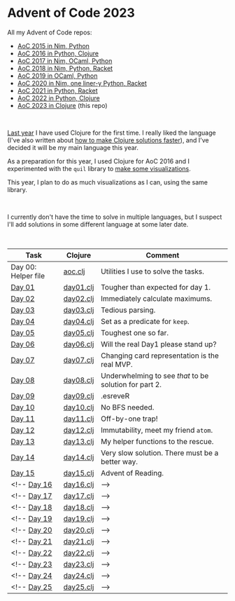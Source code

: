 # Advent of Code 2023


All my Advent of Code repos:

* [AoC 2015 in Nim, Python](https://github.com/narimiran/advent_of_code_2015)
* [AoC 2016 in Python, Clojure](https://github.com/narimiran/advent_of_code_2016)
* [AoC 2017 in Nim, OCaml, Python](https://github.com/narimiran/AdventOfCode2017)
* [AoC 2018 in Nim, Python, Racket](https://github.com/narimiran/AdventOfCode2018)
* [AoC 2019 in OCaml, Python](https://github.com/narimiran/AdventOfCode2019)
* [AoC 2020 in Nim, one liner-y Python, Racket](https://github.com/narimiran/AdventOfCode2020)
* [AoC 2021 in Python, Racket](https://github.com/narimiran/AdventOfCode2021)
* [AoC 2022 in Python, Clojure](https://github.com/narimiran/AdventOfCode2022)
* [AoC 2023 in Clojure](https://github.com/narimiran/AdventOfCode2023) (this repo)


&nbsp;


[Last year](https://github.com/narimiran/AdventOfCode2022) I have used Clojure for the first time.
I really liked the language (I've also written about [how to make Clojure solutions faster](https://narimiran.github.io/2023/01/17/advent-of-clojure.html)), and I've decided it will be my main language this year.

As a preparation for this year, I used Clojure for AoC 2016 and I experimented with the `quil` library to [make some visualizations](https://github.com/narimiran/advent_of_code_2016#visualizations).

This year, I plan to do as much visualizations as I can, using the same library.


&nbsp;


I currently don't have the time to solve in multiple languages, but I suspect I'll add solutions in some different language at some later date.


&nbsp;


Task                                          | Clojure                        | Comment
---                                           | ---                            | ---
Day 00: Helper file                           | [aoc.clj](clojure/aoc.clj)     | Utilities I use to solve the tasks.
[Day 01](http://adventofcode.com/2023/day/1)  | [day01.clj](clojure/day01.clj) | Tougher than expected for day 1.
[Day 02](http://adventofcode.com/2023/day/2)  | [day02.clj](clojure/day02.clj) | Immediately calculate maximums.
[Day 03](http://adventofcode.com/2023/day/3)  | [day03.clj](clojure/day03.clj) | Tedious parsing.
[Day 04](http://adventofcode.com/2023/day/4)  | [day04.clj](clojure/day04.clj) | Set as a predicate for `keep`.
[Day 05](http://adventofcode.com/2023/day/5)  | [day05.clj](clojure/day05.clj) | Toughest one so far.
[Day 06](http://adventofcode.com/2023/day/6)  | [day06.clj](clojure/day06.clj) | Will the real Day1 please stand up?
[Day 07](http://adventofcode.com/2023/day/7)  | [day07.clj](clojure/day07.clj) | Changing card representation is the real MVP.
[Day 08](http://adventofcode.com/2023/day/8)  | [day08.clj](clojure/day08.clj) | Underwhelming to see _that_ to be solution for part 2.
[Day 09](http://adventofcode.com/2023/day/9)  | [day09.clj](clojure/day09.clj) | .esreveR
[Day 10](http://adventofcode.com/2023/day/10) | [day10.clj](clojure/day10.clj) | No BFS needed.
[Day 11](http://adventofcode.com/2023/day/11) | [day11.clj](clojure/day11.clj) | Off-by-one trap!
[Day 12](http://adventofcode.com/2023/day/12) | [day12.clj](clojure/day12.clj) | Immutability, meet my friend `atom`.
[Day 13](http://adventofcode.com/2023/day/13) | [day13.clj](clojure/day13.clj) | My helper functions to the rescue.
[Day 14](http://adventofcode.com/2023/day/14) | [day14.clj](clojure/day14.clj) | Very slow solution. There must be a better way.
[Day 15](http://adventofcode.com/2023/day/15) | [day15.clj](clojure/day15.clj) | Advent of Reading.
<!-- [Day 16](http://adventofcode.com/2023/day/16) | [day16.clj](clojure/day16.clj) | -->
<!-- [Day 17](http://adventofcode.com/2023/day/17) | [day17.clj](clojure/day17.clj) | -->
<!-- [Day 18](http://adventofcode.com/2023/day/18) | [day18.clj](clojure/day18.clj) | -->
<!-- [Day 19](http://adventofcode.com/2023/day/19) | [day19.clj](clojure/day19.clj) | -->
<!-- [Day 20](http://adventofcode.com/2023/day/20) | [day20.clj](clojure/day20.clj) | -->
<!-- [Day 21](http://adventofcode.com/2023/day/21) | [day21.clj](clojure/day21.clj) | -->
<!-- [Day 22](http://adventofcode.com/2023/day/22) | [day22.clj](clojure/day22.clj) | -->
<!-- [Day 23](http://adventofcode.com/2023/day/23) | [day23.clj](clojure/day23.clj) | -->
<!-- [Day 24](http://adventofcode.com/2023/day/24) | [day24.clj](clojure/day24.clj) | -->
<!-- [Day 25](http://adventofcode.com/2023/day/25) | [day25.clj](clojure/day25.clj) | -->


&nbsp;


<!-- ## Visualizations -->

